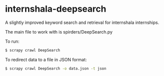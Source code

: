 # internshala-deepsearch
A slightly improved keyword search and retrieval for internshala internships.


The main file to work with is spirders/DeepSearch.py


To run:
```sh
$ scrapy crawl DeepSearch
```

To redirect data to a file in JSON format:
```sh
$ scrapy crawl DeepSearch -o data.json -t json
```
